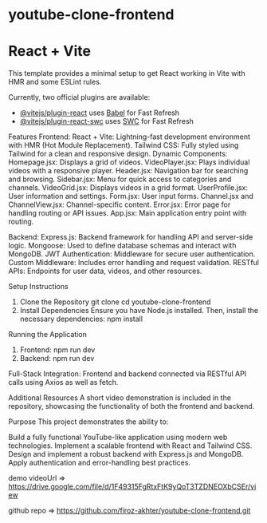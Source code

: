# youtube-clone-frontend

# React + Vite

This template provides a minimal setup to get React working in Vite with HMR and some ESLint rules.

Currently, two official plugins are available:

- [@vitejs/plugin-react](https://github.com/vitejs/vite-plugin-react/blob/main/packages/plugin-react/README.md) uses [Babel](https://babeljs.io/) for Fast Refresh
- [@vitejs/plugin-react-swc](https://github.com/vitejs/vite-plugin-react-swc) uses [SWC](https://swc.rs/) for Fast Refresh

Features
Frontend:
React + Vite: Lightning-fast development environment with HMR (Hot Module Replacement).
Tailwind CSS: Fully styled using Tailwind for a clean and responsive design.
Dynamic Components:
Homepage.jsx: Displays a grid of videos.
VideoPlayer.jsx: Plays individual videos with a responsive player.
Header.jsx: Navigation bar for searching and browsing.
Sidebar.jsx: Menu for quick access to categories and channels.
VideoGrid.jsx: Displays videos in a grid format.
UserProfile.jsx: User information and settings.
Form.jsx: User input forms.
Channel.jsx and ChannelView.jsx: Channel-specific content.
Error.jsx: Error page for handling routing or API issues.
App.jsx: Main application entry point with routing.

Backend:
Express.js: Backend framework for handling API and server-side logic.
Mongoose: Used to define database schemas and interact with MongoDB.
JWT Authentication: Middleware for secure user authentication.
Custom Middleware: Includes error handling and request validation.
RESTful APIs: Endpoints for user data, videos, and other resources.

Setup Instructions

1. Clone the Repository
   git clone <repository-url>
   cd youtube-clone-frontend
2. Install Dependencies
   Ensure you have Node.js installed. Then, install the necessary dependencies:
   npm install

Running the Application

1. Frontend:
   npm run dev
2. Backend:
   npm run dev

Full-Stack Integration:
Frontend and backend connected via RESTful API calls using Axios as well as fetch.

Additional Resources
A short video demonstration is included in the repository, showcasing the functionality of both the frontend and backend.

Purpose
This project demonstrates the ability to:

Build a fully functional YouTube-like application using modern web technologies.
Implement a scalable frontend with React and Tailwind CSS.
Design and implement a robust backend with Express.js and MongoDB.
Apply authentication and error-handling best practices.

demo videoUrl => https://drive.google.com/file/d/1F49315FgRtxFtK9yQoT3TZDNEOXbCSEr/view

github repo => https://github.com/firoz-akhter/youtube-clone-frontend.git
